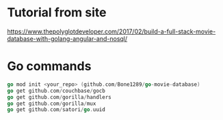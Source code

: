 # Tutorial from site
https://www.thepolyglotdeveloper.com/2017/02/build-a-full-stack-movie-database-with-golang-angular-and-nosql/

# Go commands

```go
go mod init <your_repo> (github.com/Bone1289/go-movie-database)
go get github.com/couchbase/gocb
go get github.com/gorilla/handlers
go get github.com/gorilla/mux
go get github.com/satori/go.uuid
```